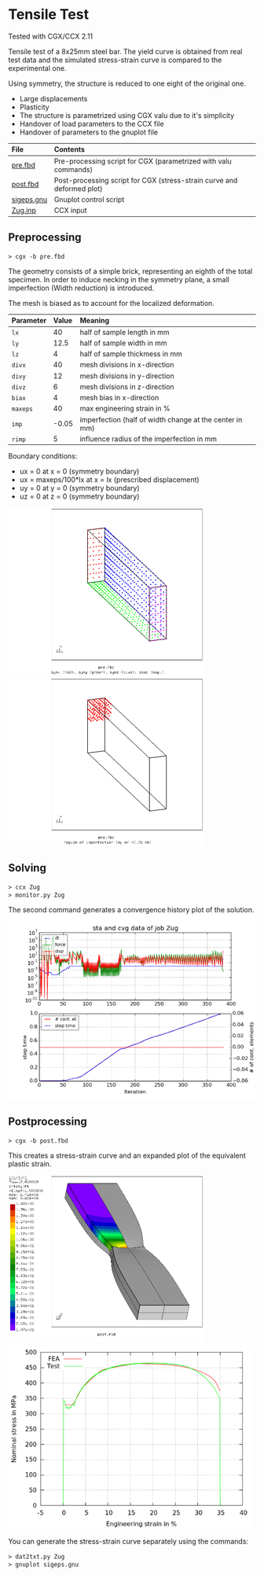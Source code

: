 # Tensile Test
Tested with CGX/CCX 2.11

Tensile test of a 8x25mm steel bar. The yield curve is obtained from real test data and the simulated stress-strain curve is compared to the experimental one.

Using symmetry, the structure is reduced to one eight of the original one.


+ Large displacements
+ Plasticity
+ The structure is parametrized using CGX valu due to it's simplicity
+ Handover of load parameters to the CCX file
+ Handover of parameters to the gnuplot file


| File     | Contents    |
| :------------- | :------------- |
| [pre.fbd](pre.fbd)     | Pre-processing script for CGX (parametrized with valu commands)     |
| [post.fbd](post.fbd) | Post-processing script for CGX (stress-strain curve and deformed plot) |
| [sigeps.gnu](sigeps.gnu) | Gnuplot control script |
| [Zug.inp](Zug.inp) | CCX input |

## Preprocessing

```
> cgx -b pre.fbd
```

The geometry consists of a simple brick, representing an eighth of the total specimen. In order to induce necking in the symmetry plane, a small imperfection (Width reduction) is introduced.

The mesh is biased as to account for the localized deformation.

| Parameter | Value | Meaning |
| :------------- |  :------------- | :------------- |
| `lx` | 40 | half of sample length in mm |
| `ly` | 12.5 | half of sample width in mm |
| `lz` | 4 | half of sample thickmess in mm |
| `divx` | 40 | mesh divisions in x-direction |
| `divy` | 12 | mesh divisions in y-direction |
| `divz` | 6 | mesh divisions in z-direction |
| `biax` | 4 | mesh bias in x-direction |
| `maxeps` | 40 | max engineering strain in % |
| `imp` | -0.05 | imperfection (half of width change at the center in mm)|
| `rimp` | 5 | influence radius of the imperfection in mm|

Boundary conditions:
* ux = 0 at x = 0 (symmetry boundary)
* ux = maxeps/100*lx at x = lx (prescribed displacement)
* uy = 0 at y = 0 (symmetry boundary)
* uz = 0 at z = 0 (symmetry boundary)

<img src="zug-geo.png" width="400">
<img src="zug-imp.png" width="400">


## Solving

```
> ccx Zug
> monitor.py Zug
```
The second command generates a convergence history plot of the solution.
<img src="Zug.png" title="Convergence history">

## Postprocessing

```
> cgx -b post.fbd
```
This creates a stress-strain curve and an expanded plot of the equivalent plastic strain.

<img src="pe.png" width="400" title="Equivalent plastic strain">
<img src="sigeps.png" width="500" title="Stress-strain curve">

You can generate the stress-strain curve separately using the commands:

```
> dat2txt.py Zug
> gnuplot sigeps.gnu
```
